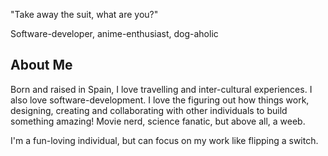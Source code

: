 "Take away the suit, what are you?" 

Software-developer, anime-enthusiast, dog-aholic

## About Me

Born and raised in Spain, I love travelling and inter-cultural experiences. I also love software-development. I love the figuring out how things work, designing, creating and collaborating with other individuals to build something amazing! Movie nerd, science fanatic, but above all, a weeb.

I'm a fun-loving individual, but can focus on my work like flipping a switch.
